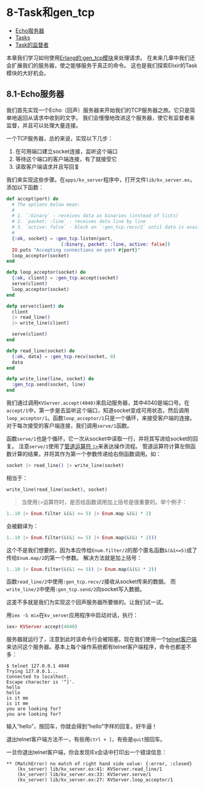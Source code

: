 8-Task和gen_tcp
================
* [Echo服务器]()  
* [Tasks]()
* [Task的监督者]()

本章我们学习如何使用[Erlang的:gen_tcp模块](http://erlang.org/doc/man/gen_tcp.html)来处理请求。
在未来几章中我们还会扩展我们的服务器，使之能够服务于真正的命令。
这也是我们探索Elixir的Task模块的大好机会。

## 8.1-Echo服务器

我们首先实现一个Echo（回声）服务器来开始我们的TCP服务器之旅。它只是简单地返回从请求中收到的文字。
我们会慢慢地改进这个服务器，使它有监督者来监督，并且可以处理大量连接。

一个TCP服务器，总的来说，实现以下几步：  
1. 在可用端口建立socket连接，监听这个端口
2. 等待这个端口的客户端连接，有了就接受它
3. 读取客户端请求并且写回复

我们来实现这些步骤。在```apps/kv_server```程序中，打开文件```lib/kv_server.ex```，添加以下函数：
```elixir
def accept(port) do
  # The options below mean:
  #
  # 1. `:binary` - receives data as binaries (instead of lists)
  # 2. `packet: :line` - receives data line by line
  # 3. `active: false` - block on `:gen_tcp.recv/2` until data is available
  #
  {:ok, socket} = :gen_tcp.listen(port,
                    [:binary, packet: :line, active: false])
  IO.puts "Accepting connections on port #{port}"
  loop_acceptor(socket)
end

defp loop_acceptor(socket) do
  {:ok, client} = :gen_tcp.accept(socket)
  serve(client)
  loop_acceptor(socket)
end

defp serve(client) do
  client
  |> read_line()
  |> write_line(client)

  serve(client)
end

defp read_line(socket) do
  {:ok, data} = :gen_tcp.recv(socket, 0)
  data
end

defp write_line(line, socket) do
  :gen_tcp.send(socket, line)
end
```

我们通过调用```KVServer.accept(4040)```来启动服务器，其中4040是端口号。在```accept/1```中，第一步是去监听这个端口，知道socket变成可用状态，然后调用```loop_acceptor/1```。函数```loop_acceptor/1```只是一个循环，来接受客户端的连接。
对于每次接受的客户端连接，我们调用```serve/1```函数。

函数```serve/1```也是个循环，它一次从socket中读取一行，并将其写进给socket的回复。
注意```serve/1```使用了[管道运算符 ```|>```](http://elixir-lang.org/docs/stable/elixir/Kernel.html#%7C%3E/2)来表达操作流程。
管道运算符计算左侧函数计算的结果，并将其作为第一个参数传递给右侧函数调用。如：
```elixir
socket |> read_line() |> write_line(socket)
```

相当于：
```elixir
write_line(read_line(socket), socket)
```

>当使用```|>```运算符时，是否给函数调用加上括号是很重要的。举个例子：
```elixir
1..10 |> Enum.filter &(&1 <= 5) |> Enum.map &(&1 * 2)
```
会被翻译为：
```elixir
1..10 |> Enum.filter(&(&1 <= 5) |> Enum.map(&(&1 * 2)))
```
这个不是我们想要的，因为本应传给```Enum.filter/2```的那个匿名函数```&(&1<=5)```成了传给```Enum.map/2```的第一个参数。
解决方法就是加上括号：
```elixir
1..10 |> Enum.filter(&(&1 <= 5)) |> Enum.map(&(&1 * 2))
```

函数```read_line/2```中使用```:gen_tcp.recv/2```接收从socket传来的数据。
而```write_line/2```中使用```:gen_tcp.send/2```向socket写入数据。

这差不多就是我们为实现这个回声服务器所要做的。让我们试一试。

用```iex -S mix```在```kv_server```应用程序中启动对话，执行：
```elixir
iex> KVServer.accept(4040)
```
服务器就运行了，注意到此时该命令行会被阻塞。现在我们使用一个[telnet客户端](http://en.wikipedia.org/wiki/Telnet)
来访问这个服务器。基本上每个操作系统都有telnet客户端程序，命令也都差不多：
```
$ telnet 127.0.0.1 4040
Trying 127.0.0.1...
Connected to localhost.
Escape character is '^]'.
hello
hello
is it me
is it me
you are looking for?
you are looking for?
```

输入“hello”，按回车，你就会得到“hello”字样的回复。好牛逼！

退出telnet客户端方法不一，有些用```ctrl + ]```，有些是```quit```按回车。

一旦你退出telnet客户端，你会发现IEx会话中打印出一个错误信息：
```
** (MatchError) no match of right hand side value: {:error, :closed}
    (kv_server) lib/kv_server.ex:41: KVServer.read_line/1
    (kv_server) lib/kv_server.ex:33: KVServer.serve/1
    (kv_server) lib/kv_server.ex:27: KVServer.loop_acceptor/1
```











